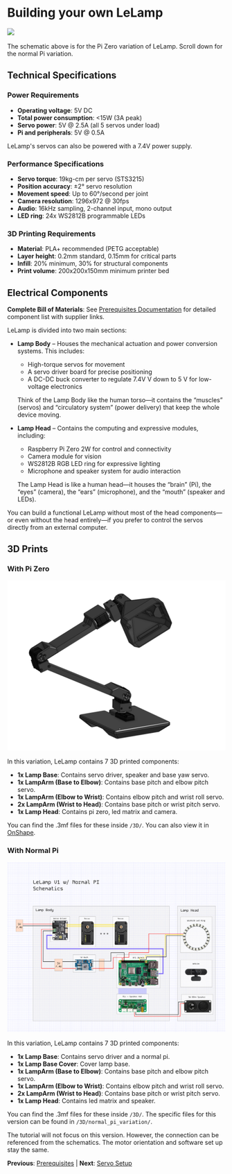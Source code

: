 # Building your own LeLamp

![](./assets/schematics.jpg)

The schematic above is for the Pi Zero variation of LeLamp. Scroll down for the normal Pi variation.

## Technical Specifications

### Power Requirements

- **Operating voltage**: 5V DC
- **Total power consumption**: <15W (3A peak)
- **Servo power**: 5V @ 2.5A (all 5 servos under load)
- **Pi and peripherals**: 5V @ 0.5A

LeLamp's servos can also be powered with a 7.4V power supply.

### Performance Specifications

- **Servo torque**: 19kg-cm per servo (STS3215)
- **Position accuracy**: ±2° servo resolution
- **Movement speed**: Up to 60°/second per joint
- **Camera resolution**: 1296x972 @ 30fps
- **Audio**: 16kHz sampling, 2-channel input, mono output
- **LED ring**: 24x WS2812B programmable LEDs

### 3D Printing Requirements

- **Material**: PLA+ recommended (PETG acceptable)
- **Layer height**: 0.2mm standard, 0.15mm for critical parts
- **Infill**: 20% minimum, 30% for structural components
- **Print volume**: 200x200x150mm minimum printer bed

## Electrical Components

**Complete Bill of Materials**: See [Prerequisites Documentation](./0.%20Prerequisites.md#bill-of-materials) for detailed component list with supplier links.

LeLamp is divided into two main sections:

- **Lamp Body** – Houses the mechanical actuation and power conversion systems. This includes:

  - High-torque servos for movement
  - A servo driver board for precise positioning
  - A DC-DC buck converter to regulate 7.4V V down to 5 V for low-voltage electronics

  Think of the Lamp Body like the human torso—it contains the “muscles” (servos) and “circulatory system” (power delivery) that keep the whole device moving.

- **Lamp Head** – Contains the computing and expressive modules, including:

  - Raspberry Pi Zero 2W for control and connectivity
  - Camera module for vision
  - WS2812B RGB LED ring for expressive lighting
  - Microphone and speaker system for audio interaction

  The Lamp Head is like a human head—it houses the “brain” (Pi), the “eyes” (camera), the “ears” (microphone), and the “mouth” (speaker and LEDs).

You can build a functional LeLamp without most of the head components—or even without the head entirely—if you prefer to control the servos directly from an external computer.

## 3D Prints

### With Pi Zero

![3D Lamp](./assets/images/1_lamp_3d.png)

In this variation, LeLamp contains 7 3D printed components:

- **1x Lamp Base**: Contains servo driver, speaker and base yaw servo.
- **1x LampArm (Base to Elbow)**: Contains base pitch and elbow pitch servo.
- **1x LampArm (Elbow to Wrist)**: Contains elbow pitch and wrist roll servo.
- **2x LampArm (Wrist to Head)**: Contains base pitch or wrist pitch servo.
- **1x Lamp Head**: Contains pi zero, led matrix and camera.

You can find the .3mf files for these inside `/3D/`. You can also view it in [OnShape](https://cad.onshape.com/documents/16c9706360b5ad34f9c8db49/w/2edfa54c83253c120fbc9e58/e/a7196194821d9cfe2842a44a?renderMode=0&uiState=68a066a8be10690aa3429850).

### With Normal Pi

![Schematic with normal Pi](./assets/schematics_with_normal_pi.jpg)

In this variation, LeLamp contains 7 3D printed components:

- **1x Lamp Base**: Contains servo driver and a normal pi.
- **1x Lamp Base Cover**: Cover lamp base.
- **1x LampArm (Base to Elbow)**: Contains base pitch and elbow pitch servo.
- **1x LampArm (Elbow to Wrist)**: Contains elbow pitch and wrist roll servo.
- **2x LampArm (Wrist to Head)**: Contains base pitch or wrist pitch servo.
- **1x Lamp Head**: Contains led matrix and speaker.

You can find the .3mf files for these inside `/3D/`. The specific files for this version can be found in `/3D/normal_pi_variation/`.

The tutorial will not focus on this version. However, the connection can be referenced from the schematics. The motor orientation and software set up stay the same.

**Previous**: [Prerequisites](./0.%20Prerequisites.md) | **Next**: [Servo Setup](./2.%20Servos.md)
